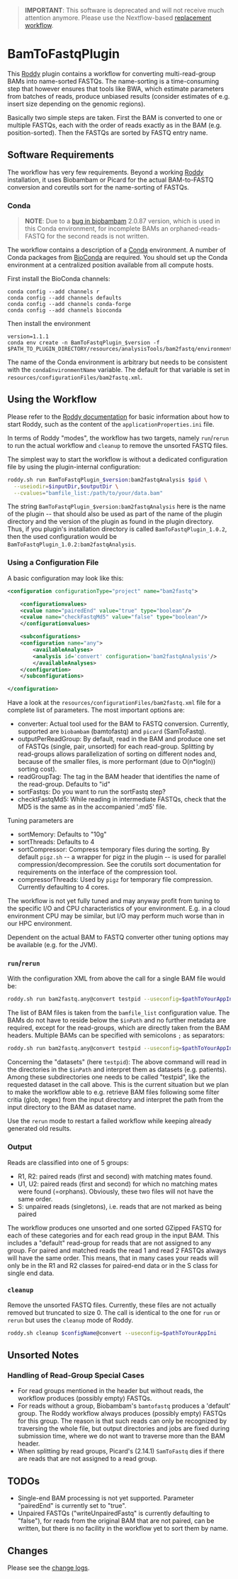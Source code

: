 > **IMPORTANT**: This software is deprecated and will not receive much attention anymore. Please use the Nextflow-based [replacement workflow](https://github.com/DKFZ-ODCF/nf-bam2fastq).

# BamToFastqPlugin

This [Roddy](https://github.com/TheRoddyWMS/Roddy) plugin contains a workflow for converting multi-read-group BAMs into name-sorted FASTQs. The name-sorting is a time-consuming step that however ensures that tools like BWA, which estimate parameters from batches of reads, produce unbiased results (consider estimates of e.g. insert size depending on the genomic regions).

Basically two simple steps are taken. First the BAM is converted to one or multiple FASTQs, each with the order of reads exactly as in the BAM (e.g. position-sorted). Then the FASTQs are sorted by FASTQ entry name.

## Software Requirements

The workflow has very few requirements. Beyond a working [Roddy](https://github.com/TheRoddyWMS/Roddy) installation, it uses Biobambam or Picard for the actual BAM-to-FASTQ conversion and coreutils sort for the name-sorting of FASTQs.

### Conda

> **NOTE**: Due to a [bug in biobambam](https://gitlab.com/german.tischler/biobambam2/-/issues/94) 2.0.87 version, which is used in this Conda environment, for incomplete BAMs an orphaned-reads-FASTQ for the second reads is not written.

The workflow contains a description of a [Conda](https://conda.io/docs/) environment. A number of Conda packages from [BioConda](https://bioconda.github.io/index.html) are required. You should set up the Conda environment at a centralized position available from all compute hosts. 

First install the BioConda channels:
```
conda config --add channels r
conda config --add channels defaults
conda config --add channels conda-forge
conda config --add channels bioconda
```

Then install the environment

```
version=1.1.1
conda env create -n BamToFastqPlugin_$version -f $PATH_TO_PLUGIN_DIRECTORY/resources/analysisTools/bam2fastq/environments/conda.yml
```

The name of the Conda environment is arbitrary but needs to be consistent with the `condaEnvironmentName` variable. The default for that variable is set in `resources/configurationFiles/bam2fastq.xml`.

## Using the Workflow

Please refer to the [Roddy documentation](https://roddy-documentation.readthedocs.io/en/latest/) for basic information about how to start Roddy, such as the content of the `applicationProperties.ini` file.

In terms of Roddy "modes", the workflow has two targets, namely `run`/`rerun` to run the actual workflow and `cleanup` to remove the unsorted FASTQ files.

The simplest way to start the workflow is without a dedicated configuration file by using the plugin-internal configuration:

```bash
roddy.sh run BamToFastqPlugin_$version:bam2fastqAnalysis $pid \
  --useiodir=$inputDir,$outputDir \
  --cvalues="bamfile_list:/path/to/your/data.bam"
```

The string `BamToFastqPlugin_$version:bam2fastqAnalysis` here is the name of the plugin -- that should also be used as part of the name of the plugin directory and the version of the plugin as found in the plugin directory. Thus, if you plugin's installation directory is called `BamToFastqPlugin_1.0.2`, then the used configuration would be `BamToFastqPlugin_1.0.2:bam2fastqAnalysis`.

### Using a Configuration File

A basic configuration may look like this:

```xml
<configuration configurationType="project" name="bam2fastq">

    <configurationvalues>
	<cvalue name="pairedEnd" value="true" type="boolean"/>
	<cvalue name="checkFastqMd5" value="false" type="boolean"/>
    </configurationvalues>

    <subconfigurations>
	<configuration name="any">
	    <availableAnalyses>
		<analysis id='convert' configuration='bam2fastqAnalysis'/>
	    </availableAnalyses>
	</configuration>
    </subconfigurations>

</configuration>
```

Have a look at the `resources/configurationFiles/bam2fastq.xml` file for a complete list of parameters. The most important options are:

* converter: Actual tool used for the BAM to FASTQ conversion. Currently, supported are `biobambam` (bamtofastq) and `picard` (SamToFastq).
* outputPerReadGroup: By default, read in the BAM and produce one set of FASTQs (single, pair, unsorted) for each read-group. Splitting by read-groups allows parallelization of sorting on different nodes and, because of the smaller files, is more performant (due to O(n*log(n)) sorting cost).
* readGroupTag: The tag in the BAM header that identifies the name of the read-group. Defaults to "id"
* sortFastqs: Do you want to run the sortFastq step?
* checktFastqMd5: While reading in intermediate FASTQs, check that the MD5 is the same as in the accompanied '.md5' file.

Tuning parameters are

* sortMemory: Defaults to "10g"
* sortThreads: Defaults to 4
* sortCompressor: Compress temporary files during the sorting. By default `pigz.sh` -- a wrapper for pigz in the plugin -- is used for parallel compression/decompression. See the corutils sort documentation for requirements on the interface of the compression tool.
* compressorThreads: Used by `pigz` for temporary file compression. Currently defaulting to 4 cores.

The workflow is not yet fully tuned and may anyway profit from tuning to the specific I/O and CPU characteristics of your environment. E.g. in a cloud environment CPU may be similar, but I/O may perform much worse than in our HPC environment.

Dependent on the actual BAM to FASTQ converter other tuning options may be available (e.g. for the JVM).

### `run`/`rerun`

With the configuration XML from above the call for a single BAM file would be:

```bash
roddy.sh run bam2fastq.any@convert testpid --useconfig=$pathToYourAppIni --useiodir=$inPath,$outPath --cvalues="bamfile_list:/path/to/tumor_testpid_merged.mdup.bam"
```

The list of BAM files is taken from the `bamfile_list` configuration value. The BAMs do not have to reside below the `$inPath` and no further metadata are required, except for the read-groups, which are directly taken from the BAM headers. Multiple BAMs can be specified with semicolons `;` as separators:

```bash
roddy.sh run bam2fastq.any@convert testpid --useconfig=$pathToYourAppIni --useiodir=$inPath,$outPath --cvalues="bamfile_list:/path/to/tumor_testpid_merged.mdup.bam;/path/to/normal_testpid_merged.mdup.bam"
```

Concerning the "datasets" (here `testpid`): The above command will read in the directories in the `$inPath` and interpret them as datasets (e.g. patients). Among these subdirectories one needs to be called "testpid", like the requested dataset in the call above. This is the current situation but we plan to make the workflow able to e.g. retrieve BAM files following some filter critia (glob, regex) from the input directory and interpret the path from the input directory to the BAM as dataset name. 

Use the `rerun` mode to restart a failed workflow while keeping already generated old results.

### Output

Reads are classified into one of 5 groups:

* R1, R2: paired reads (first and second) with matching mates found.
* U1, U2: paired reads (first and second) for which no matching mates were found (=orphans). Obviously, these two files will not have the same order.
* S: unpaired reads (singletons), i.e. reads that are not marked as being paired

The workflow produces one unsorted and one sorted GZipped FASTQ for each of these categories and for each read group in the input BAM. This includes a "default" read-group for reads that are not assigned to any group. For paired and matched reads the read 1 and read 2 FASTQs always will have the same order. This means, that in many cases your reads will only be in the R1 and R2 classes for paired-end data or in the S class for single end data.

### `cleanup`

Remove the unsorted FASTQ files. Currently, these files are not actually removed but truncated to size 0. The call is identical to the one for `run` or `rerun` but uses the `cleanup` mode of Roddy.

```bash
roddy.sh cleanup $configName@convert --useconfig=$pathToYourAppIni
```

## Unsorted Notes

### Handling of Read-Group Special Cases

* For read groups mentioned in the header but without reads, the workflow produces (possibly empty) FASTQs.
* For reads without a group, Biobambam's  `bamtofastq` produces a 'default' group. The Roddy workflow always produces (possibly empty) FASTQs for this group. The reason is that such reads can only be recognized by traversing the whole file, but output directories and jobs are fixed during submission time, where we do not want to traverse more than the BAM header.
* When splitting by read groups, Picard's (2.14.1) `SamToFastq` dies if there are reads that are not assigned to a read group.

## TODOs

* Single-end BAM processing is not yet supported. Parameter "pairedEnd" is currently set to "true".
* Unpaired FASTQs ("writeUnpairedFastq" is currently defaulting to "false"), for reads from the original BAM that are not paired, can be written, but there is no facility in the workflow yet to sort them by name.

## Changes

Please see the [change logs](CHANGELOG.md).
